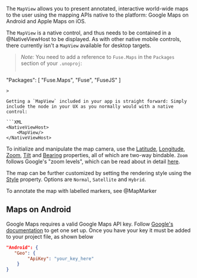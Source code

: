 The `MapView` allows you to present annotated, interactive world-wide maps to the user using the mapping APIs native to the platform: Google Maps on Android and Apple Maps on iOS.

The `MapView` is a native control, and thus needs to be contained in a @NativeViewHost to be displayed. As with other native mobile controls, there currently isn't a `MapView` available for desktop targets.

> *Note:* You need to add a reference to `Fuse.Maps` in the `Packages` section of your `.unoproj`:
>
> ```
"Packages": [
 	"Fuse.Maps",
	"Fuse",
	"FuseJS"
]
```
>

Getting a `MapView` included in your app is straight forward: Simply include the node in your UX as you normally would with a native control:

```XML
<NativeViewHost>
	<MapView/>
</NativeViewHost>
```

To initialize and manipulate the map camera, use the [Latitude](api:fuse/controls/mapview/latitude), [Longitude](api:fuse/controls/mapview/longitude), [Zoom](api:fuse/controls/mapview/zoom), [Tilt](api:fuse/controls/mapview/tilt) and [Bearing](api:fuse/controls/mapview/bearing) properties, all of which are two-way bindable.
`Zoom` follows Google's "zoom levels", which can be read about in detail [here](https://developers.google.com/maps/documentation/static-maps/intro#Zoomlevels).

The map can be further customized by setting the rendering style using the [Style](api:fuse/controls/mapview/style) property.
Options are `Normal`, `Satellite` and `Hybrid`.

To annotate the map with labelled markers, see @MapMarker

## Maps on Android

Google Maps requires a valid Google Maps API key. Follow [Google's documentation](https://developers.google.com/maps/documentation/android-api/signup) to get one set up. Once you have your key it must be added to your project file, as shown below

```JSON
"Android": {
   "Geo": {
        "ApiKey": "your_key_here"
    }
}
```
